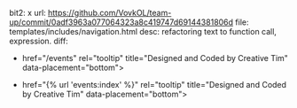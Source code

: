 bit2: x
url: https://github.com/VovkOL/team-up/commit/0adf3963a077064323a8c419747d69144381806d
file: templates/includes/navigation.html
desc: refactoring text to function call, expression.
diff: 
-    href="/events" rel="tooltip" title="Designed and Coded by Creative Tim" data-placement="bottom">
+    href="{% url 'events:index' %}" rel="tooltip" title="Designed and Coded by Creative Tim" data-placement="bottom">